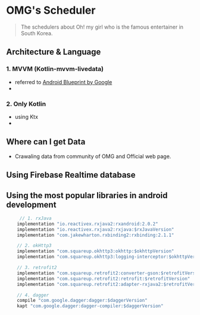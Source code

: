 # OMG's Scheduler

> The schedulers about Oh! my girl who is the famous entertainer in South Korea.





## Architecture & Language

### 1. MVVM (Kotlin-mvvm-livedata)

- referred to [Android Blueprint by Google](https://github.com/googlesamples/android-architecture/tree/todo-mvvm-live-kotlin/)
- ​



### 2. Only Kotlin

- using Ktx
- ​



## Where can I get Data

- Crawaling data from community of OMG and Official web page.









## Using Firebase Realtime database









## Using the most popular libraries in android development

```java
	 // 1. rxJava
    implementation "io.reactivex.rxjava2:rxandroid:2.0.2"
    implementation "io.reactivex.rxjava2:rxjava:$rxJavaVersion"
    implementation "com.jakewharton.rxbinding2:rxbinding:2.1.1"

    // 2. okHttp3
    implementation "com.squareup.okhttp3:okhttp:$okhttpVersion"
    implementation "com.squareup.okhttp3:logging-interceptor:$okhttpVersion"

    // 3. retrofit2
    implementation "com.squareup.retrofit2:converter-gson:$retrofitVersion"
    implementation "com.squareup.retrofit2:retrofit:$retrofitVersion"
    implementation "com.squareup.retrofit2:adapter-rxjava2:$retrofitVersion"

    // 4. dagger
    compile "com.google.dagger:dagger:$daggerVersion"
    kapt "com.google.dagger:dagger-compiler:$daggerVersion"
```

























